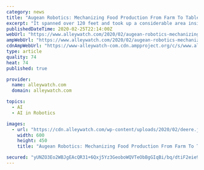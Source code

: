 ```yaml
---
category: news
title: "Augean Robotics: Mechanizing Food Production From Farm To Table"
excerpt: "It spanned over 120 feet and took up a considerable area inside the already overpacked robotics section of the Las Vegas Convention Center, leaving many to wonder, ‘What on earth is a tractor doing at CES?’ Ever the since the acquisition of the artificial intelligence startup Blue River Technologies for $305 million, John Deere has been ..."
publishedDateTime: 2020-02-25T22:14:00Z
webUrl: "https://www.alleywatch.com/2020/02/augean-robotics-mechanizing-food-production-from-farm-to-table/"
ampWebUrl: "https://www.alleywatch.com/2020/02/augean-robotics-mechanizing-food-production-from-farm-to-table/amp/"
cdnAmpWebUrl: "https://www-alleywatch-com.cdn.ampproject.org/c/s/www.alleywatch.com/2020/02/augean-robotics-mechanizing-food-production-from-farm-to-table/amp/"
type: article
quality: 74
heat: 74
published: true

provider:
  name: alleywatch.com
  domain: alleywatch.com

topics:
  - AI
  - AI in Robotics

images:
  - url: "https://cdn.alleywatch.com/wp-content/uploads/2020/02/deere.jpg"
    width: 600
    height: 450
    title: "Augean Robotics: Mechanizing Food Production From Farm To Table"

secured: "yUNZO3Eo2WBJgEAcQR31+6Qxj5Yz3GeoboWQVTeObBgGIqBi/bq/dtiF2eie9uLKVf/G0qMWMRZ6lY2RzkKJgjEbJ2/hAferh/AyhRqjUdxpmYYHb3CIxnetMxe7RP5dT57nhj7ORG/VVGFvbcm7y3tOsoEz/Y5QRf6p4PLAyxpOaxgbUBIR+YaOy8bmZIIlDznCyNDBqK84OYp9Ruw2gqWH+1crzTdgRjndwDL65T6K3IVCFIUm7tEyifeecByrsQ4t0aZFw/yknjUkPcf02VhFXXZJbrW/xRUhUswuG2/H1xoOmyNEkV+eH3/kAkZUoZTNo218Jk7I4v/f8yHBTSQILJUjWktoG8v+rPYsIrJsPTM7OKih5Cy3ne+0zx01SlQ3D0qDU/TZ8ImVnZN6Nr8ea2xI0jO3X8gj8jl2XakARe3Gr6kpB1yHLQIdnOqN5CEuy5DvTvnVy0cCXy07hSn0/42QL3UK4Fig0cMyi/Y=;F2+fP4uXPzG0uS5aUSl1og=="
---
```



